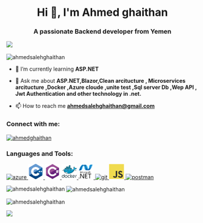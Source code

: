 <h1 align="center">Hi 👋, I'm Ahmed ghaithan</h1>
<h3 align="center">A passionate Backend developer from Yemen</h3>
<img src="https://user-images.githubusercontent.com/73097560/115834477-dbab4500-a447-11eb-908a-139a6edaec5c.gif">

<p align="left"> <img src="https://komarev.com/ghpvc/?username=ahmedsalehghaithan&label=Profile%20views&color=0e75b6&style=flat" alt="ahmedsalehghaithan" /> </p>

- 🌱 I’m currently learning **ASP.NET**

- 💬 Ask me about **ASP.NET,Blazor,Clean arcitucture , Microservices arcitucture ,Docker ,Azure cloude ,unite test ,Sql server Db ,Wep API , Jwt Authentication and other technology in .net.**

- 📫 How to reach me **ahmedsalehghaithan@gmail.com**

<h3 align="left">Connect with me:</h3>
<p align="left">
<a href="https://twitter.com/ahmedghaithan" target="blank"><img align="center" src="https://raw.githubusercontent.com/rahuldkjain/github-profile-readme-generator/master/src/images/icons/Social/twitter.svg" alt="ahmedghaithan" height="30" width="40" /></a>
</p>

<h3 align="left">Languages and Tools:</h3>
<p align="left"> <a href="https://azure.microsoft.com/en-in/" target="_blank" rel="noreferrer"> <img src="https://www.vectorlogo.zone/logos/microsoft_azure/microsoft_azure-icon.svg" alt="azure" width="40" height="40"/> </a> <a href="https://www.w3schools.com/cpp/" target="_blank" rel="noreferrer"> <img src="https://raw.githubusercontent.com/devicons/devicon/master/icons/cplusplus/cplusplus-original.svg" alt="cplusplus" width="40" height="40"/> </a> <a href="https://www.w3schools.com/cs/" target="_blank" rel="noreferrer"> <img src="https://raw.githubusercontent.com/devicons/devicon/master/icons/csharp/csharp-original.svg" alt="csharp" width="40" height="40"/> </a> <a href="https://www.docker.com/" target="_blank" rel="noreferrer"> <img src="https://raw.githubusercontent.com/devicons/devicon/master/icons/docker/docker-original-wordmark.svg" alt="docker" width="40" height="40"/> </a> <a href="https://dotnet.microsoft.com/" target="_blank" rel="noreferrer"> <img src="https://raw.githubusercontent.com/devicons/devicon/master/icons/dot-net/dot-net-original-wordmark.svg" alt="dotnet" width="40" height="40"/> </a> <a href="https://git-scm.com/" target="_blank" rel="noreferrer"> <img src="https://www.vectorlogo.zone/logos/git-scm/git-scm-icon.svg" alt="git" width="40" height="40"/> </a> <a href="https://developer.mozilla.org/en-US/docs/Web/JavaScript" target="_blank" rel="noreferrer"> <img src="https://raw.githubusercontent.com/devicons/devicon/master/icons/javascript/javascript-original.svg" alt="javascript" width="40" height="40"/> </a> <a href="https://postman.com" target="_blank" rel="noreferrer"> <img src="https://www.vectorlogo.zone/logos/getpostman/getpostman-icon.svg" alt="postman" width="40" height="40"/> </a> </p>

<p><img align="left" src="https://github-readme-stats.vercel.app/api/top-langs?username=ahmedsalehghaithan&show_icons=true&locale=en&layout=compact" alt="ahmedsalehghaithan" /></p>

<p>&nbsp;<img align="center" src="https://github-readme-stats.vercel.app/api?username=ahmedsalehghaithan&show_icons=true&locale=en" alt="ahmedsalehghaithan" /></p>

<p><img align="center" src="https://github-readme-streak-stats.herokuapp.com/?user=ahmedsalehghaithan&" alt="ahmedsalehghaithan" /></p>
<img src="https://user-images.githubusercontent.com/73097560/115834477-dbab4500-a447-11eb-908a-139a6edaec5c.gif">
